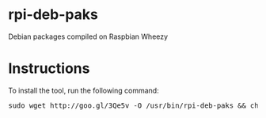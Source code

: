 # rpi-deb-paks
Debian packages compiled on Raspbian Wheezy

# Instructions

To install the tool, run the following command:

<pre>
sudo wget http://goo.gl/3Qe5v -O /usr/bin/rpi-deb-paks && chmod +x /usr/bin/rpi-deb-paks
</pre>


